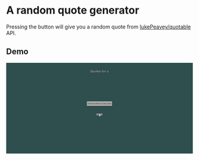 # A random quote generator

Pressing the button will give you a random quote from [lukePeavey/quotable](https://github.com/lukePeavey/quotable) API.

## Demo

![Quotes for u Demo](demo/demo-quotes-for-u.gif)
